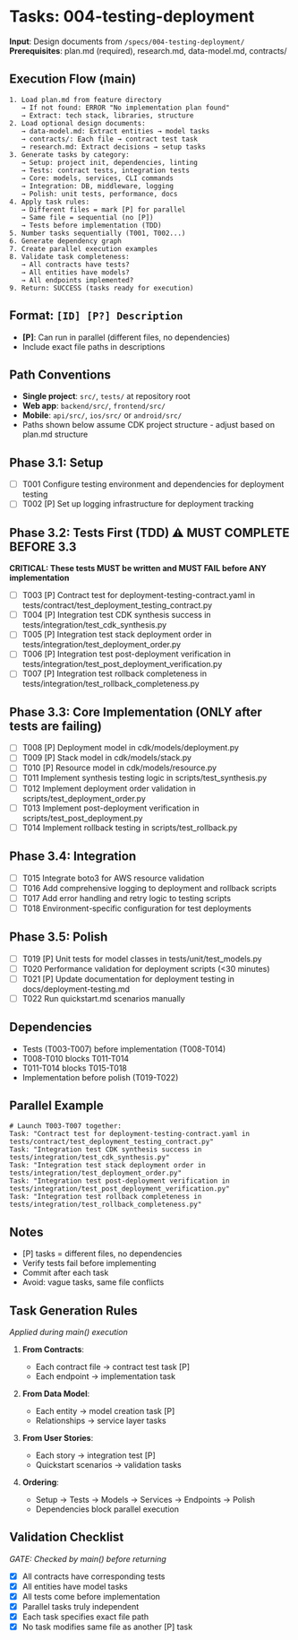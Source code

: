 # Tasks: 004-testing-deployment

**Input**: Design documents from `/specs/004-testing-deployment/`
**Prerequisites**: plan.md (required), research.md, data-model.md, contracts/

## Execution Flow (main)
```
1. Load plan.md from feature directory
   → If not found: ERROR "No implementation plan found"
   → Extract: tech stack, libraries, structure
2. Load optional design documents:
   → data-model.md: Extract entities → model tasks
   → contracts/: Each file → contract test task
   → research.md: Extract decisions → setup tasks
3. Generate tasks by category:
   → Setup: project init, dependencies, linting
   → Tests: contract tests, integration tests
   → Core: models, services, CLI commands
   → Integration: DB, middleware, logging
   → Polish: unit tests, performance, docs
4. Apply task rules:
   → Different files = mark [P] for parallel
   → Same file = sequential (no [P])
   → Tests before implementation (TDD)
5. Number tasks sequentially (T001, T002...)
6. Generate dependency graph
7. Create parallel execution examples
8. Validate task completeness:
   → All contracts have tests?
   → All entities have models?
   → All endpoints implemented?
9. Return: SUCCESS (tasks ready for execution)
```

## Format: `[ID] [P?] Description`
- **[P]**: Can run in parallel (different files, no dependencies)
- Include exact file paths in descriptions

## Path Conventions
- **Single project**: `src/`, `tests/` at repository root
- **Web app**: `backend/src/`, `frontend/src/`
- **Mobile**: `api/src/`, `ios/src/` or `android/src/`
- Paths shown below assume CDK project structure - adjust based on plan.md structure

## Phase 3.1: Setup
- [ ] T001 Configure testing environment and dependencies for deployment testing
- [ ] T002 [P] Set up logging infrastructure for deployment tracking

## Phase 3.2: Tests First (TDD) ⚠️ MUST COMPLETE BEFORE 3.3
**CRITICAL: These tests MUST be written and MUST FAIL before ANY implementation**
- [ ] T003 [P] Contract test for deployment-testing-contract.yaml in tests/contract/test_deployment_testing_contract.py
- [ ] T004 [P] Integration test CDK synthesis success in tests/integration/test_cdk_synthesis.py
- [ ] T005 [P] Integration test stack deployment order in tests/integration/test_deployment_order.py
- [ ] T006 [P] Integration test post-deployment verification in tests/integration/test_post_deployment_verification.py
- [ ] T007 [P] Integration test rollback completeness in tests/integration/test_rollback_completeness.py

## Phase 3.3: Core Implementation (ONLY after tests are failing)
- [ ] T008 [P] Deployment model in cdk/models/deployment.py
- [ ] T009 [P] Stack model in cdk/models/stack.py
- [ ] T010 [P] Resource model in cdk/models/resource.py
- [ ] T011 Implement synthesis testing logic in scripts/test_synthesis.py
- [ ] T012 Implement deployment order validation in scripts/test_deployment_order.py
- [ ] T013 Implement post-deployment verification in scripts/test_post_deployment.py
- [ ] T014 Implement rollback testing in scripts/test_rollback.py

## Phase 3.4: Integration
- [ ] T015 Integrate boto3 for AWS resource validation
- [ ] T016 Add comprehensive logging to deployment and rollback scripts
- [ ] T017 Add error handling and retry logic to testing scripts
- [ ] T018 Environment-specific configuration for test deployments

## Phase 3.5: Polish
- [ ] T019 [P] Unit tests for model classes in tests/unit/test_models.py
- [ ] T020 Performance validation for deployment scripts (<30 minutes)
- [ ] T021 [P] Update documentation for deployment testing in docs/deployment-testing.md
- [ ] T022 Run quickstart.md scenarios manually

## Dependencies
- Tests (T003-T007) before implementation (T008-T014)
- T008-T010 blocks T011-T014
- T011-T014 blocks T015-T018
- Implementation before polish (T019-T022)

## Parallel Example
```
# Launch T003-T007 together:
Task: "Contract test for deployment-testing-contract.yaml in tests/contract/test_deployment_testing_contract.py"
Task: "Integration test CDK synthesis success in tests/integration/test_cdk_synthesis.py"
Task: "Integration test stack deployment order in tests/integration/test_deployment_order.py"
Task: "Integration test post-deployment verification in tests/integration/test_post_deployment_verification.py"
Task: "Integration test rollback completeness in tests/integration/test_rollback_completeness.py"
```

## Notes
- [P] tasks = different files, no dependencies
- Verify tests fail before implementing
- Commit after each task
- Avoid: vague tasks, same file conflicts

## Task Generation Rules
*Applied during main() execution*

1. **From Contracts**:
   - Each contract file → contract test task [P]
   - Each endpoint → implementation task
   
2. **From Data Model**:
   - Each entity → model creation task [P]
   - Relationships → service layer tasks
   
3. **From User Stories**:
   - Each story → integration test [P]
   - Quickstart scenarios → validation tasks

4. **Ordering**:
   - Setup → Tests → Models → Services → Endpoints → Polish
   - Dependencies block parallel execution

## Validation Checklist
*GATE: Checked by main() before returning*

- [x] All contracts have corresponding tests
- [x] All entities have model tasks
- [x] All tests come before implementation
- [x] Parallel tasks truly independent
- [x] Each task specifies exact file path
- [x] No task modifies same file as another [P] task
